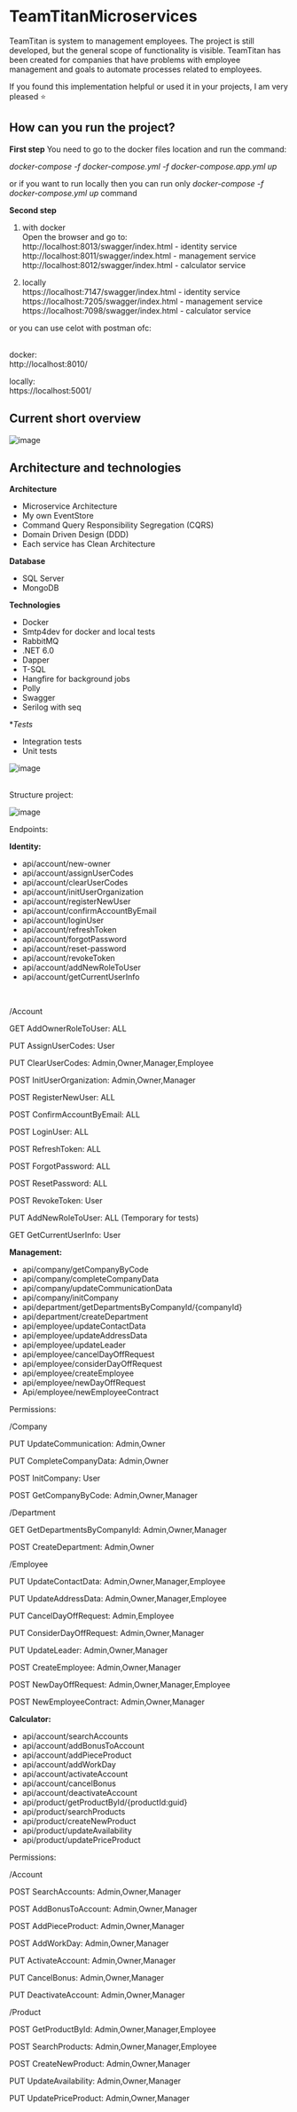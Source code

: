 # TeamTitanMicroservices 

TeamTitan is system to management employees. The project is still developed, but the general scope of functionality is visible. TeamTitan has been created for companies that have problems with employee management and goals to automate processes related to employees.

If you found this implementation helpful or used it in your projects, I am very pleased ⭐️

## How can you run the project?

**First step**
You need to go to the docker files location and run the command:

*docker-compose -f docker-compose.yml -f docker-compose.app.yml up*

or if you want to run locally then you can run only *docker-compose -f docker-compose.yml up* command 

**Second step**
1. with docker  </br>
Open the browser and go to: </br>
http://localhost:8013/swagger/index.html - identity service </br>
http://localhost:8011/swagger/index.html - management service </br>
http://localhost:8012/swagger/index.html - calculator service </br>

2. locally </br>
 https://localhost:7147/swagger/index.html - identity service </br>
 https://localhost:7205/swagger/index.html - management service </br>
 https://localhost:7098/swagger/index.html - calculator service </br>

or you can use celot with postman ofc: </br> </br>

docker: </br>
http://localhost:8010/ </br>

locally: </br>
https://localhost:5001/ </br>

## Current short overview

![image](https://user-images.githubusercontent.com/81367371/234418288-fd850549-6282-4743-ae4b-e39d5d5857c8.png)



## Architecture and technologies


**Architecture**

<ul>
<li>Microservice Architecture</li>
<li>My own EventStore</li>
<li>Command Query Responsibility Segregation (CQRS)</li>
<li>Domain Driven Design (DDD)</li>
<li>Each service has Clean Architecture</li>
</ul>


**Database**

<ul>
<li>SQL Server</li>
<li>MongoDB</li>
</ul>
 
**Technologies**

<ul>
<li>Docker</li>
<li>Smtp4dev for docker and local tests</li>
<li>RabbitMQ</li>
<li>.NET 6.0</li>
<li>Dapper</li>
<li>T-SQL</li>
<li>Hangfire for background jobs</li>
<li>Polly</li>
<li>Swagger</li>
<li>Serilog with seq</li>
</ul>

**Tests*
<ul>
<li>Integration tests</li>
<li>Unit tests</li>
</ul>

![image](https://user-images.githubusercontent.com/81367371/234428091-14395b6b-a846-411f-b359-26cf0adfd3ed.png)

 </br>
Structure project: 

![image](https://user-images.githubusercontent.com/81367371/234428763-5d403ea0-5547-454e-bee7-4d6667ed7a38.png)


Endpoints:

**Identity:**
<ul>
<li>api/account/new-owner</li> 
<li>api/account/assignUserCodes</li>
<li>api/account/clearUserCodes</li>
<li>api/account/initUserOrganization</li>
<li>api/account/registerNewUser</li>
<li>api/account/confirmAccountByEmail</li>
<li>api/account/loginUser</li>
<li>api/account/refreshToken</li>
<li>api/account/forgotPassword</li>
<li>api/account/reset-password</li>
<li>api/account/revokeToken</li>
<li>api/account/addNewRoleToUser</li>
<li>api/account/getCurrentUserInfo</li>
</ul> </br>

/Account  

GET AddOwnerRoleToUser: ALL </br>

PUT AssignUserCodes: User 

PUT ClearUserCodes: Admin,Owner,Manager,Employee

POST InitUserOrganization: Admin,Owner,Manager 

POST RegisterNewUser: ALL

POST ConfirmAccountByEmail: ALL

POST LoginUser: ALL

POST RefreshToken: ALL

POST ForgotPassword: ALL

POST ResetPassword: ALL 

POST RevokeToken: User 

PUT AddNewRoleToUser: ALL (Temporary for tests)

GET GetCurrentUserInfo: User 
 
**Management:**

<ul>
<li>api/company/getCompanyByCode</li>  
<li>api/company/completeCompanyData</li>  
<li>api/company/updateCommunicationData</li>  
<li>api/company/initCompany</li>  
<li>api/department/getDepartmentsByCompanyId/{companyId}</li>  
<li>api/department/createDepartment</li>  
<li>api/employee/updateContactData</li>  
<li>api/employee/updateAddressData</li>  
<li>api/employee/updateLeader</li>  
<li>api/employee/cancelDayOffRequest</li>  
<li>api/employee/considerDayOffRequest</li>  
<li>api/employee/createEmployee</li>  
<li>api/employee/newDayOffRequest</li> 
<li>Api/employee/newEmployeeContract</li> 
</ul>


Permissions:


/Company 

PUT UpdateCommunication: Admin,Owner 

PUT CompleteCompanyData: Admin,Owner 

POST InitCompany: User 

POST GetCompanyByCode: Admin,Owner,Manager 

 

/Department 

GET GetDepartmentsByCompanyId: Admin,Owner,Manager 

POST CreateDepartment: Admin,Owner 

 

/Employee 


PUT UpdateContactData: Admin,Owner,Manager,Employee 

PUT UpdateAddressData: Admin,Owner,Manager,Employee 

PUT CancelDayOffRequest: Admin,Employee 

PUT ConsiderDayOffRequest: Admin,Owner,Manager 

PUT UpdateLeader: Admin,Owner,Manager 

POST CreateEmployee: Admin,Owner,Manager 

POST NewDayOffRequest: Admin,Owner,Manager,Employee 

POST NewEmployeeContract: Admin,Owner,Manager 

 

**Calculator:**

<ul>
<li>api/account/searchAccounts</li> 
<li>api/account/addBonusToAccount</li>
<li>api/account/addPieceProduct</li>
<li>api/account/addWorkDay</li>
<li>api/account/activateAccount</li>
<li>api/account/cancelBonus</li>
<li>api/account/deactivateAccount</li>
<li>api/product/getProductById/{productId:guid}</li>
<li>api/product/searchProducts</li>
<li>api/product/createNewProduct</li>
<li>api/product/updateAvailability</li>
<li>api/product/updatePriceProduct</li>
</ul>


Permissions:


/Account 

POST SearchAccounts: Admin,Owner,Manager 

POST AddBonusToAccount: Admin,Owner,Manager 

POST AddPieceProduct: Admin,Owner,Manager 

POST AddWorkDay: Admin,Owner,Manager 

PUT ActivateAccount: Admin,Owner,Manager 

PUT CancelBonus: Admin,Owner,Manager 

PUT DeactivateAccount: Admin,Owner,Manager 

/Product 

POST GetProductById: Admin,Owner,Manager,Employee 

POST SearchProducts: Admin,Owner,Manager,Employee 

POST CreateNewProduct: Admin,Owner,Manager 

PUT UpdateAvailability: Admin,Owner,Manager 

PUT UpdatePriceProduct: Admin,Owner,Manager 




